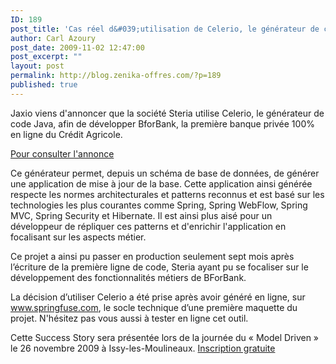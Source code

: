 ```yaml
---
ID: 189
post_title: 'Cas réel d&#039;utilisation de Celerio, le générateur de code Java de Jaxio'
author: Carl Azoury
post_date: 2009-11-02 12:47:00
post_excerpt: ""
layout: post
permalink: http://blog.zenika-offres.com/?p=189
published: true
---
```

<p>Jaxio viens d'annoncer que la société Steria utilise Celerio, le générateur de code Java, afin de développer BforBank, la première banque privée 100% en ligne du Crédit Agricole.</p> <p><a href="http://www.jaxio.com/news/Steria-developpe-BForBank-avec-Celerio.html">Pour consulter l'annonce</a></p> <p>Ce générateur permet, depuis un schéma de base de données, de générer une application de mise à jour de la base. Cette application ainsi générée respecte les normes architecturales et patterns reconnus et est basé sur les technologies les plus courantes comme Spring, Spring WebFlow, Spring MVC, Spring Security et Hibernate. Il est ainsi plus aisé pour un développeur de répliquer ces patterns et d'enrichir l'application en focalisant sur les aspects métier.</p> <p>Ce projet a ainsi pu passer en production seulement sept mois après l’écriture de la première ligne de code, Steria ayant pu se focaliser sur le développement des fonctionnalités métiers de BForBank.</p> <p>La décision d’utiliser Celerio a été prise après avoir généré en ligne, sur <a href="http://www.springfuse.com">www.springfuse.com</a>, le socle technique d’une première maquette du projet. N'hésitez pas vous aussi à tester en ligne cet outil.</p> <p>Cette Success Story sera présentée lors de la journée du «&nbsp;Model Driven&nbsp;» le 26 novembre 2009 à Issy-les-Moulineaux. <a href="http://www.mdday.fr/">Inscription gratuite</a></p>